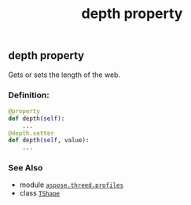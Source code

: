 ﻿---
title: depth property
second_title: Aspose.3D for Python via .NET API References
description: 
type: docs
weight: 100
url: /aspose.threed.profiles/tshape/depth/
is_root: false
---

## depth property


Gets or sets the length of the web.
### Definition:
```python
@property
def depth(self):
    ...
@depth.setter
def depth(self, value):
    ...
```

### See Also
* module [`aspose.threed.profiles`](../../)
* class [`TShape`](/3d/python-net/aspose.threed.profiles/tshape)

